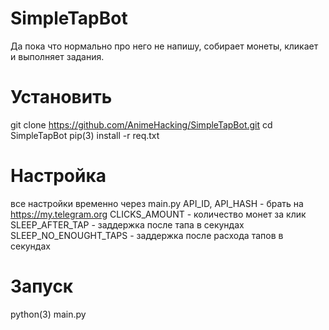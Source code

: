 # SimpleTapBot

Да пока что нормально про него не напишу, собирает монеты, кликает и выполняет задания.

# Установить

git clone https://github.com/AnimeHacking/SimpleTapBot.git
cd SimpleTapBot
pip(3) install -r req.txt

# Настройка
все настройки временно через main.py
API_ID, API_HASH - брать на https://my.telegram.org
CLICKS_AMOUNT - количество монет за клик
SLEEP_AFTER_TAP - заддержка после тапа в секундах
SLEEP_NO_ENOUGHT_TAPS - заддержка после расхода тапов в секундах

# Запуск 
python(3) main.py
